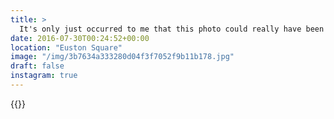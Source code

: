 ```yaml
---
title: >
  It's only just occurred to me that this photo could really have been taken any time of day.#vsco #vscofilm #london #tfl #streetphotography
date: 2016-07-30T00:24:52+00:00
location: "Euston Square"
image: "/img/3b7634a333280d04f3f7052f9b11b178.jpg"
draft: false
instagram: true
---
```


{{<photo src="/img/3b7634a333280d04f3f7052f9b11b178.jpg">}}
